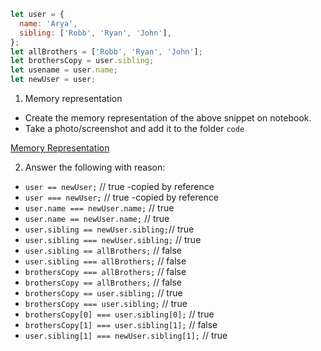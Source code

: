 ```js
let user = {
  name: 'Arya',
  sibling: ['Robb', 'Ryan', 'John'],
};
let allBrothers = ['Robb', 'Ryan', 'John'];
let brothersCopy = user.sibling;
let usename = user.name;
let newUser = user;
```

1. Memory representation

- Create the memory representation of the above snippet on notebook.
- Take a photo/screenshot and add it to the folder `code`

<!-- To add this image here use ![name](./hello.jpg) -->
[Memory Representation](block-BJaacm/code/MemoryRepresentation.jpg)


2. Answer the following with reason:

- `user == newUser;` //  true -copied  by reference
- `user === newUser;` // true -copied  by reference
- `user.name === newUser.name;` // true
- `user.name == newUser.name;` // true
- `user.sibling == newUser.sibling;`// true
- `user.sibling === newUser.sibling;` // true
- `user.sibling == allBrothers;` // false
- `user.sibling === allBrothers;` // false
- `brothersCopy === allBrothers;` // false
- `brothersCopy == allBrothers;` // false
- `brothersCopy == user.sibling;` // true
- `brothersCopy === user.sibling;` // true
- `brothersCopy[0] === user.sibling[0];` // true
- `brothersCopy[1] === user.sibling[1];` // false
- `user.sibling[1] === newUser.sibling[1];` // true
